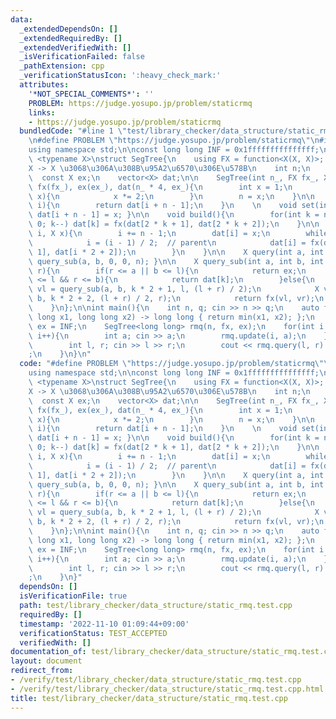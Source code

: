 ```yaml
---
data:
  _extendedDependsOn: []
  _extendedRequiredBy: []
  _extendedVerifiedWith: []
  _isVerificationFailed: false
  _pathExtension: cpp
  _verificationStatusIcon: ':heavy_check_mark:'
  attributes:
    '*NOT_SPECIAL_COMMENTS*': ''
    PROBLEM: https://judge.yosupo.jp/problem/staticrmq
    links:
    - https://judge.yosupo.jp/problem/staticrmq
  bundledCode: "#line 1 \"test/library_checker/data_structure/static_rmq.test.cpp\"\
    \n#define PROBLEM \"https://judge.yosupo.jp/problem/staticrmq\"\n#include <bits/stdc++.h>\n\
    using namespace std;\n\nconst long long INF = 0x1fffffffffffffff;\n\ntemplate\
    \ <typename X>\nstruct SegTree{\n    using FX = function<X(X, X)>; // X\u2022\
    X -> X \u3068\u306A\u308B\u95A2\u6570\u306E\u578B\n    int n;\n    FX fx;\n  \
    \  const X ex;\n    vector<X> dat;\n\n    SegTree(int n_, FX fx_, X ex_) : n(),\
    \ fx(fx_), ex(ex_), dat(n_ * 4, ex_){\n        int x = 1;\n        while(n_ >\
    \ x){\n            x *= 2;\n        }\n        n = x;\n    }\n\n    X get(int\
    \ i){\n        return dat[i + n - 1];\n    }\n    \n    void set(int i, X x){\
    \ dat[i + n - 1] = x; }\n\n    void build(){\n        for(int k = n - 2; k >=\
    \ 0; k--) dat[k] = fx(dat[2 * k + 1], dat[2 * k + 2]);\n    }\n\n    void update(int\
    \ i, X x){\n        i += n - 1;\n        dat[i] = x;\n        while(i > 0){\n\
    \            i = (i - 1) / 2;  // parent\n            dat[i] = fx(dat[i * 2 +\
    \ 1], dat[i * 2 + 2]);\n        }\n    }\n\n    X query(int a, int b){ return\
    \ query_sub(a, b, 0, 0, n); }\n\n    X query_sub(int a, int b, int k, int l, int\
    \ r){\n        if(r <= a || b <= l){\n            return ex;\n        }else if(a\
    \ <= l && r <= b){\n            return dat[k];\n        }else{\n            X\
    \ vl = query_sub(a, b, k * 2 + 1, l, (l + r) / 2);\n            X vr = query_sub(a,\
    \ b, k * 2 + 2, (l + r) / 2, r);\n            return fx(vl, vr);\n        }\n\
    \    }\n};\n\nint main(){\n    int n, q; cin >> n >> q;\n    auto fx = [](long\
    \ long x1, long long x2) -> long long { return min(x1, x2); };\n    long long\
    \ ex = INF;\n    SegTree<long long> rmq(n, fx, ex);\n    for(int i = 0; i < n;\
    \ i++){\n        int a; cin >> a;\n        rmq.update(i, a);\n    }\n    while(q--){\n\
    \        int l, r; cin >> l >> r;\n        cout << rmq.query(l, r) << \"\\n\"\
    ;\n    }\n}\n"
  code: "#define PROBLEM \"https://judge.yosupo.jp/problem/staticrmq\"\n#include <bits/stdc++.h>\n\
    using namespace std;\n\nconst long long INF = 0x1fffffffffffffff;\n\ntemplate\
    \ <typename X>\nstruct SegTree{\n    using FX = function<X(X, X)>; // X\u2022\
    X -> X \u3068\u306A\u308B\u95A2\u6570\u306E\u578B\n    int n;\n    FX fx;\n  \
    \  const X ex;\n    vector<X> dat;\n\n    SegTree(int n_, FX fx_, X ex_) : n(),\
    \ fx(fx_), ex(ex_), dat(n_ * 4, ex_){\n        int x = 1;\n        while(n_ >\
    \ x){\n            x *= 2;\n        }\n        n = x;\n    }\n\n    X get(int\
    \ i){\n        return dat[i + n - 1];\n    }\n    \n    void set(int i, X x){\
    \ dat[i + n - 1] = x; }\n\n    void build(){\n        for(int k = n - 2; k >=\
    \ 0; k--) dat[k] = fx(dat[2 * k + 1], dat[2 * k + 2]);\n    }\n\n    void update(int\
    \ i, X x){\n        i += n - 1;\n        dat[i] = x;\n        while(i > 0){\n\
    \            i = (i - 1) / 2;  // parent\n            dat[i] = fx(dat[i * 2 +\
    \ 1], dat[i * 2 + 2]);\n        }\n    }\n\n    X query(int a, int b){ return\
    \ query_sub(a, b, 0, 0, n); }\n\n    X query_sub(int a, int b, int k, int l, int\
    \ r){\n        if(r <= a || b <= l){\n            return ex;\n        }else if(a\
    \ <= l && r <= b){\n            return dat[k];\n        }else{\n            X\
    \ vl = query_sub(a, b, k * 2 + 1, l, (l + r) / 2);\n            X vr = query_sub(a,\
    \ b, k * 2 + 2, (l + r) / 2, r);\n            return fx(vl, vr);\n        }\n\
    \    }\n};\n\nint main(){\n    int n, q; cin >> n >> q;\n    auto fx = [](long\
    \ long x1, long long x2) -> long long { return min(x1, x2); };\n    long long\
    \ ex = INF;\n    SegTree<long long> rmq(n, fx, ex);\n    for(int i = 0; i < n;\
    \ i++){\n        int a; cin >> a;\n        rmq.update(i, a);\n    }\n    while(q--){\n\
    \        int l, r; cin >> l >> r;\n        cout << rmq.query(l, r) << \"\\n\"\
    ;\n    }\n}"
  dependsOn: []
  isVerificationFile: true
  path: test/library_checker/data_structure/static_rmq.test.cpp
  requiredBy: []
  timestamp: '2022-11-10 01:09:44+09:00'
  verificationStatus: TEST_ACCEPTED
  verifiedWith: []
documentation_of: test/library_checker/data_structure/static_rmq.test.cpp
layout: document
redirect_from:
- /verify/test/library_checker/data_structure/static_rmq.test.cpp
- /verify/test/library_checker/data_structure/static_rmq.test.cpp.html
title: test/library_checker/data_structure/static_rmq.test.cpp
---
```

